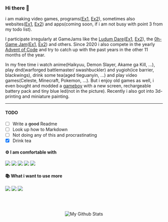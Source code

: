 ### Hi there 👋

i am making video games, programs([Ex1][level editor], [Ex2][latxt]), sometimes also websites([Ex1][mypage], [Ex2][dnd]) and apps(coming soon, if i am not busy with point 3 from my todo list). 

I participate irregularly at GameJams like the [Ludum Dare][ld]([Ex1][ld g1], [Ex2][ld g2]), the [0h-Game Jam][0h]([Ex1][0h g1], [Ex2][0h g2]) and others.
Since 2020 i also compete in the yearly [Advent of Code][aoc] and try to catch up with the past years in the other 11 months of the year.

In my free time i  watch anime(Haikyuu, Demon Slayer, Akame ga Kill, ...), play dnd(warforged battlemaster/ swashbuckler) and yugioh(ice barrier, blackwings), drink some tea(aged tieguanyin, ...) and play video games(Celeste, Minecraft, Pokemon, ...). But i enjoy old games as well, i even bought and modded a [gameboy][gameboy] with a new screen, rechargeable battery pack and tiny blue led(not in the picture).  Recently i also got into 3d-printing and miniature painting.

---

#### TODO

- [ ] Write a ~~good~~ Readme
- [ ] Look up how to Markdown
- [ ] Not doing any of this and procrastinating
- [x] Drink tea

#### ⚙️ I am comfortable with

<span>
  <img src="https://img.shields.io/badge/Java-ED8B00?style=for-the-badge&logo=java&logoColor=white"/>
  <img src="https://img.shields.io/badge/OpenGL-FFFFFF?style=for-the-badge&logo=opengl"/>
  <img src="https://img.shields.io/badge/C%2B%2B-00599C?style=for-the-badge&logo=c%2B%2B&logoColor=white"/>
  <img src="https://img.shields.io/badge/JavaScript-323330?style=for-the-badge&logo=javascript&logoColor=F7DF1E"/>
  <img src="https://img.shields.io/badge/Svelte-4A4A55?style=for-the-badge&logo=svelte&logoColor=FF3E00"/>
 </span>

#### 📚 What i want to use more

<span>
  <img src="https://img.shields.io/badge/blender-%23F5792A.svg?style=for-the-badge&logo=blender&logoColor=white"/>
  <img src="https://img.shields.io/badge/Android-3DDC84?style=for-the-badge&logo=android&logoColor=white"/>
  <img src="https://img.shields.io/badge/Arduino-00979D?style=for-the-badge&logo=Arduino&logoColor=white"/>
</span>

<br><br>

<p align="center"> 
  <img src="https://github-readme-stats.vercel.app/api?username=PhoenixofForce&hide=contribs&count_private=true&show_icons=true&theme=graywhite&custom_title=My%20Funny%20Numbers" alt="My Github Stats" />
</p>
  
  <!--- LINKS -->
  [aoc]: https://adventofcode.com
  
  [ld]: https://ldjam.com
  [ld g1]: https://github.com/PhoenixofForce/Ludum_Dare_48
  [ld g2]: https://github.com/Nottrex/LudumDare44
  
  [0h]: http://0hgame.eu
  [0h g1]: https://github.com/PhoenixofForce/0HGameJam_21
  [0h g2]: https://github.com/PhoenixofForce/0HGameJam
  
  [level editor]: https://github.com/PhoenixofForce/Level_Editor
  [texture packer]: https://github.com/PhoenixofForce/TexturePacker
  [latxt]: https://github.com/PhoenixofForce/LaTxT
  
  [mypage]: https://phoenixofforce.github.io
  [dnd]: https://phoenixofforce.github.io/DND_Utils/
  
  [gameboy]: https://twitter.com/PhoenixofForce/status/1408771078500069380  
